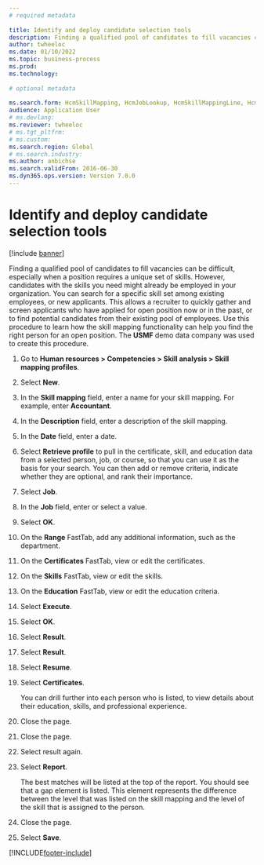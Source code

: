 ```yaml
--- 
# required metadata 
 
title: Identify and deploy candidate selection tools
description: Finding a qualified pool of candidates to fill vacancies can be difficult, especially when a position requires a unique set of skills. 
author: twheeloc
ms.date: 01/10/2022
ms.topic: business-process 
ms.prod:  
ms.technology:  
 
# optional metadata 
 
ms.search.form: HcmSkillMapping, HcmJobLookup, HcmSkillMappingLine, HcmPersonCertificate, CCHTMLPrintPreview   
audience: Application User 
# ms.devlang:  
ms.reviewer: twheeloc
# ms.tgt_pltfrm:  
# ms.custom:  
ms.search.region: Global
# ms.search.industry: 
ms.author: anbichse
ms.search.validFrom: 2016-06-30 
ms.dyn365.ops.version: Version 7.0.0 
---
```

# Identify and deploy candidate selection tools

[!include [banner](../../includes/banner.md)]

Finding a qualified pool of candidates to fill vacancies can be difficult, especially when a position requires a unique set of skills. However, candidates with the skills you need might already be employed in your organization. You can search for a specific skill set among existing employees, or new applicants. This allows a recruiter to quickly gather and screen applicants who have applied for open position now or in the past, or to find potential candidates from their existing pool of employees. Use this procedure to learn how the skill mapping functionality can help you find the right person for an open position. The **USMF** demo data company was used to create this procedure.

1. Go to **Human resources \> Competencies \> Skill analysis \> Skill mapping profiles**.
2. Select **New**.
3. In the **Skill mapping** field, enter a name for your skill mapping. For example, enter **Accountant**.
4. In the **Description** field, enter a description of the skill mapping.
5. In the **Date** field, enter a date.
6. Select **Retrieve profile** to pull in the certificate, skill, and education data from a selected person, job, or course, so that you can use it as the basis for your search. You can then add or remove criteria, indicate whether they are optional, and rank their importance.
7. Select **Job**.
8. In the **Job** field, enter or select a value.
9. Select **OK**.
10. On the **Range** FastTab, add any additional information, such as the department.
11. On the **Certificates** FastTab, view or edit the certificates.
12. On the **Skills** FastTab, view or edit the skills.
13. On the **Education** FastTab, view or edit the education criteria.
14. Select **Execute**.
15. Select **OK**.
16. Select **Result**.
17. Select **Result**.
18. Select **Resume**.
19. Select **Certificates**.

    You can drill further into each person who is listed, to view details about their education, skills, and professional experience.

20. Close the page.
21. Close the page.
22. Select result again.
23. Select **Report**.

    The best matches will be listed at the top of the report. You should see that a gap element is listed. This element represents the difference between the level that was listed on the skill mapping and the level of the skill that is assigned to the person.

24. Close the page.
25. Select **Save**.

[!INCLUDE[footer-include](../../../../includes/footer-banner.md)]
